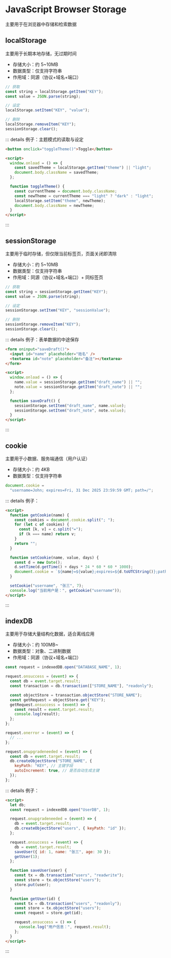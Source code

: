 # JavaScript Browser Storage

主要用于在浏览器中存储和检索数据

## localStorage

主要用于长期本地存储，无过期时间

- 存储大小：约 5~10MB
- 数据类型：仅支持字符串
- 作用域：同源（协议+域名+端口）

```js
// 获取
const string = localStorage.getItem("KEY");
const value = JSON.parse(string);

// 设定
localStorage.setItem("KEY", "value");

// 删除
localStorage.removeItem("KEY");
sessionStorage.clear();
```

::: details 例子：主题模式的读取与设定

```html
<button onclick="toggleTheme()">Toggle</button>

<script>
  window.onload = () => {
    const savedTheme = localStorage.getItem("theme") || "light";
    document.body.className = savedTheme;
  };

  function toggleTheme() {
    const currentTheme = document.body.className;
    const newTheme = currentTheme === "light" ? "dark" : "light";
    localStorage.setItem("theme", newTheme);
    document.body.className = newTheme;
  }
</script>
```

:::

## sessionStorage

主要用于临时存储，但仅限当前标签页，页面关闭即清除

- 存储大小：约 5~10MB
- 数据类型：仅支持字符串
- 作用域：同源（协议+域名+端口）+ 同标签页

```js
// 获取
const string = sessionStorage.getItem("KEY");
const value = JSON.parse(string);

// 设定
sessionStorage.setItem("KEY", "sessionValue");

// 删除
sessionStorage.removeItem("KEY");
sessionStorage.clear();
```

::: details 例子：表单数据的中途保存

```html
<form oninput="saveDraft()">
  <input id="name" placeholder="姓名" />
  <textarea id="note" placeholder="备注"></textarea>
</form>

<script>
  window.onload = () => {
    name.value = sessionStorage.getItem("draft_name") || "";
    note.value = sessionStorage.getItem("draft_note") || "";
  };

  function saveDraft() {
    sessionStorage.setItem("draft_name", name.value);
    sessionStorage.setItem("draft_note", note.value);
  }
</script>
```

:::

## cookie

主要用于小数据、服务端通信（用户认证）

- 存储大小：约 4KB
- 数据类型：仅支持字符串

```js
document.cookie =
  "username=John; expires=Fri, 31 Dec 2025 23:59:59 GMT; path=/";
```

::: details 例子：

```html
<script>
  function getCookie(name) {
    const cookies = document.cookie.split("; ");
    for (let c of cookies) {
      const [k, v] = c.split("=");
      if (k === name) return v;
    }
    return "";
  }

  function setCookie(name, value, days) {
    const d = new Date();
    d.setTime(d.getTime() + days * 24 * 60 * 60 * 1000);
    document.cookie = `${name}=${value};expires=${d.toUTCString()};path=/`;
  }

  setCookie("username", "张三", 7);
  console.log("当前用户是：", getCookie("username"));
</script>
```

:::

## indexDB

主要用于存储大量结构化数据，适合离线应用

- 存储大小：约 100MB~
- 数据类型：对象、二进制数据
- 作用域：同源（协议+域名+端口）

```js
const request = indexedDB.open("DATABASE_NAME", 1);

request.onsuccess = (event) => {
  const db = event.target.result;
  const transaction = db.transaction(["STORE_NAME"], "readonly");

  const objectStore = transaction.objectStore("STORE_NAME");
  const getRequest = objectStore.get("KEY");
  getRequest.onsuccess = (event) => {
    const result = event.target.result;
    console.log(result);
  };
};

request.onerror = (event) => {
  // ...
};

request.onupgradeneeded = (event) => {
  const db = event.target.result;
  db.createObjectStore("STORE_NAME", {
    keyPath: "KEY", // 主键字段
    autoIncrement: true, // 是否自动生成主键
  });
};
```

::: details 例子：

```html
<script>
  let db;
  const request = indexedDB.open("UserDB", 1);

  request.onupgradeneeded = (event) => {
    db = event.target.result;
    db.createObjectStore("users", { keyPath: "id" });
  };

  request.onsuccess = (event) => {
    db = event.target.result;
    saveUser({ id: 1, name: "张三", age: 30 });
    getUser(1);
  };

  function saveUser(user) {
    const tx = db.transaction("users", "readwrite");
    const store = tx.objectStore("users");
    store.put(user);
  }

  function getUser(id) {
    const tx = db.transaction("users", "readonly");
    const store = tx.objectStore("users");
    const request = store.get(id);

    request.onsuccess = () => {
      console.log("用户信息：", request.result);
    };
  }
</script>
```

:::
